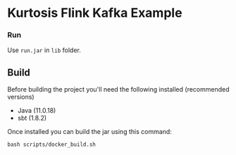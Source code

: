 # Kurtosis Flink Kafka Example

### Run

Use `run.jar` in `lib` folder.

## Build

Before building the project you'll need the following installed (recommended versions)

* Java (11.0.18)
* sbt (1.8.2)

Once installed you can build the jar using this command:

```shell
bash scripts/docker_build.sh
```